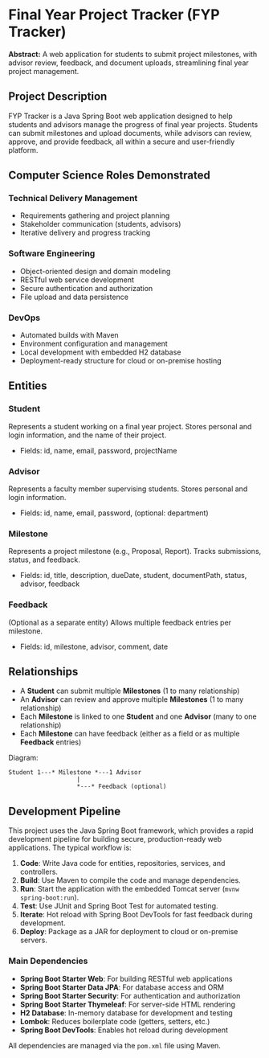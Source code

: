# Final Year Project Tracker (FYP Tracker)

**Abstract:**
A web application for students to submit project milestones, with advisor review, feedback, and document uploads, streamlining final year project management.

## Project Description
FYP Tracker is a Java Spring Boot web application designed to help students and advisors manage the progress of final year projects. Students can submit milestones and upload documents, while advisors can review, approve, and provide feedback, all within a secure and user-friendly platform.

## Computer Science Roles Demonstrated

### Technical Delivery Management
- Requirements gathering and project planning
- Stakeholder communication (students, advisors)
- Iterative delivery and progress tracking

### Software Engineering
- Object-oriented design and domain modeling
- RESTful web service development
- Secure authentication and authorization
- File upload and data persistence

### DevOps
- Automated builds with Maven
- Environment configuration and management
- Local development with embedded H2 database
- Deployment-ready structure for cloud or on-premise hosting

## Entities

### Student
Represents a student working on a final year project. Stores personal and login information, and the name of their project.
- Fields: id, name, email, password, projectName

### Advisor
Represents a faculty member supervising students. Stores personal and login information.
- Fields: id, name, email, password, (optional: department)

### Milestone
Represents a project milestone (e.g., Proposal, Report). Tracks submissions, status, and feedback.
- Fields: id, title, description, dueDate, student, documentPath, status, advisor, feedback

### Feedback
(Optional as a separate entity) Allows multiple feedback entries per milestone.
- Fields: id, milestone, advisor, comment, date

## Relationships
- A **Student** can submit multiple **Milestones** (1 to many relationship)
- An **Advisor** can review and approve multiple **Milestones** (1 to many relationship)
- Each **Milestone** is linked to one **Student** and one **Advisor** (many to one relationship)
- Each **Milestone** can have feedback (either as a field or as multiple **Feedback** entries)

Diagram:

    Student 1---* Milestone *---1 Advisor
                       |
                       *---* Feedback (optional)

## Development Pipeline

This project uses the Java Spring Boot framework, which provides a rapid development pipeline for building secure, production-ready web applications. The typical workflow is:

1. **Code**: Write Java code for entities, repositories, services, and controllers.
2. **Build**: Use Maven to compile the code and manage dependencies.
3. **Run**: Start the application with the embedded Tomcat server (`mvnw spring-boot:run`).
4. **Test**: Use JUnit and Spring Boot Test for automated testing.
5. **Iterate**: Hot reload with Spring Boot DevTools for fast feedback during development.
6. **Deploy**: Package as a JAR for deployment to cloud or on-premise servers.

### Main Dependencies
- **Spring Boot Starter Web**: For building RESTful web applications
- **Spring Boot Starter Data JPA**: For database access and ORM
- **Spring Boot Starter Security**: For authentication and authorization
- **Spring Boot Starter Thymeleaf**: For server-side HTML rendering
- **H2 Database**: In-memory database for development and testing
- **Lombok**: Reduces boilerplate code (getters, setters, etc.)
- **Spring Boot DevTools**: Enables hot reload during development

All dependencies are managed via the `pom.xml` file using Maven.
